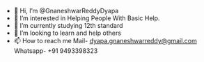 - 👋 Hi, I’m @GnaneshwarReddyDyapa
- 👀 I’m interested in Helping People With Basic Help.
- 🌱 I’m currently studying 12th standard
- 💞️ I’m looking to learn and help others
- 📫 How to reach me Mail- dyapa.gnaneshwarreddy@gmail.com Whatsapp- +91 9493398323

<!---
GnaneshwarReddyDyapa/GnaneshwarReddyDyapa is a ✨ special ✨ repository because its `README.md` (this file) appears on your GitHub profile.
You can click the Preview link to take a look at your changes.
--->

